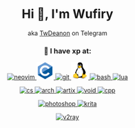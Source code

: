 <h1 align="center">Hi 👋, I'm Wufiry</h1>
<p align="center">aka <a href="https://t.me/twdeanon">TwDeanon</a> on Telegram</p>

<!--<h3 align="left">Connect with me:</h3>-->
<!--<p align="left">-->
<!--<a href="https://www.youtube.com/c/ampersand-xc9jp" target="blank"><img align="center" src="https://raw.githubusercontent.com/rahuldkjain/github-profile-readme-generator/master/src/images/icons/Social/youtube.svg" alt="ampersand-xc9jp" height="30" width="40" /></a>-->
<!--</p>-->

<h3 align="center">🌟 I have xp at:</h3>

<p align="center">
    <a href="https://neovim.io/" target="_blank" rel="noreferrer">
        <img src="https://upload.wikimedia.org/wikipedia/commons/3/3a/Neovim-mark.svg" alt="neovim" width="40" height="40"/>
    </a>
    <a href="https://www.cprogramming.com/" target="_blank" rel="noreferrer">
        <img src="https://raw.githubusercontent.com/devicons/devicon/master/icons/c/c-original.svg" alt="c" width="40" height="40"/>
    </a>
    <a href="https://git-scm.com/" target="_blank" rel="noreferrer">
        <img src="https://www.vectorlogo.zone/logos/git-scm/git-scm-icon.svg" alt="git" width="40" height="40"/>
    </a>
        <a href="https://www.linux.org/" target="_blank" rel="noreferrer">
        <img src="https://raw.githubusercontent.com/devicons/devicon/master/icons/linux/linux-original.svg" alt="linux" width="40" height="40"/>
    </a>
    <a href="https://www.gnu.org/software/bash/" target="_blank" rel="noreferrer">
        <img src="https://bashlogo.com/img/symbol/svg/full_colored_light.svg" alt="bash" width="40" height="40"/>
    </a>
    <a href="https://www.lua.org/" target="_blank" rel="noreferrer">
        <img src="https://upload.wikimedia.org/wikipedia/commons/c/cf/Lua-Logo.svg" alt="lua" width="40" height="40"/>
    </a>
</p>

<p align="center">
        <a href="https://dotnet.microsoft.com/en-us/languages/csharp" target="_blank" rel="noreferrer">
      <img src="https://iconape.com/wp-content/files/sh/51404/png/c--4.png" alt="cs" width="40" height="40"/>
  <a href="https://archlinux.org/" target="_blank" rel="noreferrer">
        <img src="https://static-00.iconduck.com/assets.00/archlinux-icon-512x512-4qh8bdwi.png" alt="arch" width="40" height="40"/>
    </a>
  <a href="https://artixlinux.org/" targer="_blank" rel="noreferrer">
    <img src="https://avatars.githubusercontent.com/u/30185700?s=200&v=4" alt="artix" width="40" height="40"/>
    <a href="https://voidlinux.org/" target="_blank" rel="noreferrer">
      <img src="https://upload.wikimedia.org/wikipedia/commons/0/02/Void_Linux_logo.svg" alt="void" width="40" height="40"/>
      <a href="https://isocpp.org/" target="_blank" rel="noreferrer">
    <img src="https://creazilla-store.fra1.digitaloceanspaces.com/icons/3256498/file-type-cpp-icon-md.png" alt="cpp" width="40" height="40"/>
    </a>
</p>

<p align="center">
    <a href="https://www.photoshop.com/en" target="_blank" rel="noreferrer">
        <img src="https://upload.wikimedia.org/wikipedia/commons/a/af/Adobe_Photoshop_CC_icon.svg" alt="photoshop" width="40" height="40"/>
    </a>
<a href="https://krita.org/en/" target="_blank" rel="noreferrer">
  <img src="https://images-wixmp-ed30a86b8c4ca887773594c2.wixmp.com/i/12e17815-80d0-46f1-94d3-b80967f5ed69/ddegbk6-92e3dc56-474f-477c-a36d-9f457c70ae2d.png" alt="krita" width="40" height="40"/>
</p>

<p align="center">
<a href="https://www.v2ray.com/" target="_blank" rel="noreferrer">
<img src="https://v2xtls.org/wp-content/uploads/2020/11/v2rayNG-logo-350x350-1.png" alt="v2ray" width="40" height="40"/>
</p>
